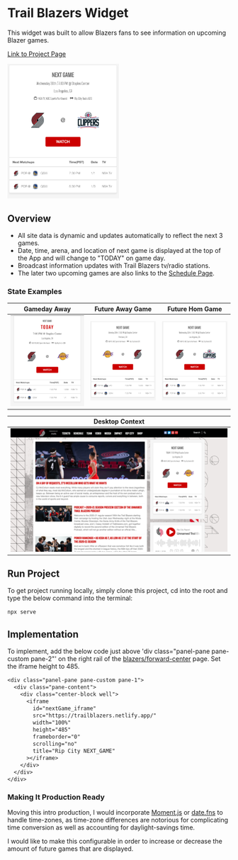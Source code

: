 # Trail Blazers Widget

This widget was built to allow Blazers fans to see information on upcoming Blazer games.

[Link to Project Page](https://trailblazers.netlify.app/)

<img float="center" src="/styles/img/futureGame_Away.png" width="50%" />

## Overview

- All site data is dynamic and updates automatically to reflect the next 3 games.
- Date, time, arena, and location of next game is displayed at the top of the App and will change to "TODAY" on game day.
- Broadcast information updates with Trail Blazers tv/radio stations.
- The later two upcoming games are also links to the [Schedule Page](https://www.nba.com/blazers/schedule).

### State Examples

| Gameday Away                                       | Future Away Game                                           | Future Hom Game                                            |
| -------------------------------------------------- | ---------------------------------------------------------- | ---------------------------------------------------------- |
| <img src="/styles/img/GameDay.png" width="100%" /> | <img src="/styles/img/futureGame_Home.png" width="100%" /> | <img src="/styles/img/futureGame_Away.png" width="100%" /> |

| Desktop Context                                            |
| ---------------------------------------------------------- |
| <img src="/styles/img/desktop_context.png" width="100%" /> |

## Run Project

To get project running locally, simply clone this project, cd into the root and type the below command into the terminal:

```sh
npx serve
```

## Implementation

To implement, add the below code just above 'div class="panel-pane pane-custom pane-2"'
on the right rail of the [blazers/forward-center](https://www.nba.com/blazers/forward-center) page.
Set the iframe height to 485.

```
<div class="panel-pane pane-custom pane-1">
  <div class="pane-content">
    <div class="center-block well">
      <iframe
        id="nextGame_iframe"
        src="https://trailblazers.netlify.app/"
        width="100%"
        height="485"
        frameborder="0"
        scrolling="no"
        title="Rip City NEXT_GAME"
      ></iframe>
    </div>
  </div>
</div>
```

### Making It Production Ready

Moving this intro production, I would incorporate [Moment.js](https://momentjs.com/) or [date.fns](https://date-fns.org/) to handle
time-zones, as time-zone differences are notorious for complicating time conversion as well as accounting for daylight-savings time.

I would like to make this configurable in order to increase or decrease the amount of future games that are displayed.
